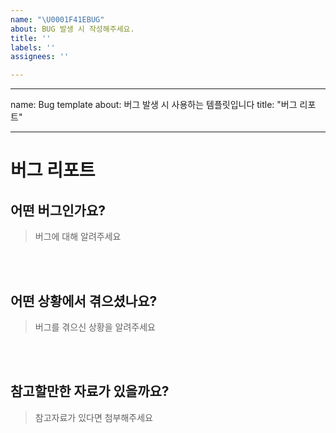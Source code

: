 ```yaml
---
name: "\U0001F41EBUG"
about: BUG 발생 시 작성해주세요.
title: ''
labels: ''
assignees: ''

---
```


---
name: Bug template
about: 버그 발생 시 사용하는 템플릿입니다
title: "버그 리포트"

---

# 버그 리포트

## 어떤 버그인가요?

> 버그에 대해 알려주세요

<br><br>

## 어떤 상황에서 겪으셨나요?

> 버그를 겪으신 상황을 알려주세요

<br><br>

## 참고할만한 자료가 있을까요?

> 참고자료가 있다면 첨부해주세요

<br><br>
